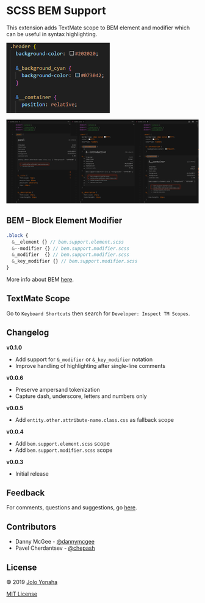 # SCSS BEM Support

This extension adds TextMate scope to BEM element and modifier which can be useful in syntax highlighting.

![screenshot](https://raw.githubusercontent.com/chepash/scss-bem-support/main/assets/screenshot-v0.1.0.png)

![screenshot](https://raw.githubusercontent.com/chepash/scss-bem-support/main/assets/screenshot-v0.0.5.png)

## BEM – Block Element Modifier

```scss
.block {
  &__element {} // bem.support.element.scss
  &--modifier {} // bem.support.modifier.scss
  &_modifier  {} // bem.support.modifier.scss
  &_key_modifier {} // bem.support.modifier.scss
}
```

More info about BEM [here](https://getbem.com/).

## TextMate Scope

Go to `Keyboard Shortcuts` then search for `Developer: Inspect TM Scopes`.

## Changelog

**v0.1.0**

- Add support for `&_modifier` or `&_key_modifier` notation
- Improve handling of highlighting after single-line comments

**v0.0.6**

- Preserve ampersand tokenization
- Capture dash, underscore, letters and numbers only

**v0.0.5**

- Add `entity.other.attribute-name.class.css` as fallback scope

**v0.0.4**

- Add `bem.support.element.scss` scope
- Add `bem.support.modifier.scss` scope

**v0.0.3**

- Initial release

## Feedback

For comments, questions and suggestions, go [here](https://github.com/chepash/scss-bem-support/issues).

## Contributors

- Danny McGee - [@dannymcgee](https://github.com/dannymcgee)
- Pavel Cherdantsev - [@chepash](https://github.com/chepash)

## License

© 2019 [Jolo Yonaha](https://github.com/joloyonaha)

[MIT License](https://github.com/chepash/scss-bem-support/blob/main/LICENSE)
